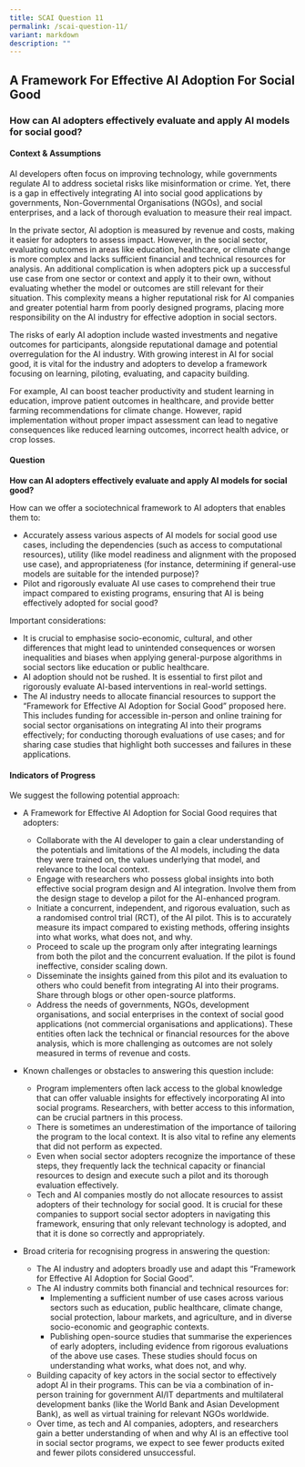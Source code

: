 ```yaml
---
title: SCAI Question 11
permalink: /scai-question-11/
variant: markdown
description: ""
---
```

## A Framework For Effective AI Adoption For Social Good

### How can AI adopters effectively evaluate and apply AI models for social good?

#### Context & Assumptions

AI developers often focus on improving technology, while governments regulate AI to address societal risks like misinformation or crime. Yet, there is a gap in effectively integrating AI into social good applications by governments, Non-Governmental Organisations (NGOs), and social enterprises, and a lack of thorough evaluation to measure their real impact.

In the private sector, AI adoption is measured by revenue and costs, making it easier for adopters to assess impact. However, in the social sector, evaluating outcomes in areas like education, healthcare, or climate change is more complex and lacks sufficient financial and technical resources for analysis. An additional complication is when adopters pick up a successful use case from one sector or context and apply it to their own, without evaluating whether the model or outcomes are still relevant for their situation. This complexity means a higher reputational risk for AI companies and greater potential harm from poorly designed programs, placing more responsibility on the AI industry for effective adoption in social sectors.

The risks of early AI adoption include wasted investments and negative outcomes for participants, alongside reputational damage and potential overregulation for the AI industry. With growing interest in AI for social good, it is vital for the industry and adopters to develop a framework focusing on learning, piloting, evaluating, and capacity building.

For example, AI can boost teacher productivity and student learning in education, improve patient outcomes in healthcare, and provide better farming recommendations for climate change. However, rapid implementation without proper impact assessment can lead to negative consequences like reduced learning outcomes, incorrect health advice, or crop losses.

#### Question

**How can AI adopters effectively evaluate and apply AI models for social good?**

How can we offer a sociotechnical framework to AI adopters that enables them to:

* Accurately assess various aspects of AI models for social good use cases, including the dependencies (such as access to computational resources), utility (like model readiness and alignment with the proposed use case), and appropriateness (for instance, determining if general-use models are suitable for the intended purpose)?
* Pilot and rigorously evaluate AI use cases to comprehend their true impact compared to existing programs, ensuring that AI is being effectively adopted for social good?

Important considerations:

* It is crucial to emphasise socio-economic, cultural, and other differences that might lead to unintended consequences or worsen inequalities and biases when applying general-purpose algorithms in social sectors like education or public healthcare.
* AI adoption should not be rushed. It is essential to first pilot and rigorously evaluate AI-based interventions in real-world settings.
* The AI industry needs to allocate financial resources to support the “Framework for Effective AI Adoption for Social Good” proposed here. This includes funding for accessible in-person and online training for social sector organisations on integrating AI into their programs effectively; for conducting thorough evaluations of use cases; and for sharing case studies that highlight both successes and failures in these applications.

#### Indicators of Progress

We suggest the following potential approach:

* A Framework for Effective AI Adoption for Social Good requires that adopters:
	* Collaborate with the AI developer to gain a clear understanding of the potentials and limitations of the AI models, including the data they were trained on, the values underlying that model, and relevance to the local context.
	* Engage with researchers who possess global insights into both effective social program design and AI integration. Involve them from the design stage to develop a pilot for the AI-enhanced program.
	* Initiate a concurrent, independent, and rigorous evaluation, such as a randomised control trial (RCT), of the AI pilot. This is to accurately measure its impact compared to existing methods, offering insights into what works, what does not, and why.
	* Proceed to scale up the program only after integrating learnings from both the pilot and the concurrent evaluation. If the pilot is found ineffective, consider scaling down.
	* Disseminate the insights gained from this pilot and its evaluation to others who could benefit from integrating AI into their programs. Share through blogs or other open-source platforms.
	* Address the needs of governments, NGOs, development organisations, and social enterprises in the context of social good applications (not commercial organisations and applications). These entities often lack the technical or financial resources for the above analysis, which is more challenging as outcomes are not solely measured in terms of revenue and costs.

* Known challenges or obstacles to answering this question include:
	* Program implementers often lack access to the global knowledge that can offer valuable insights for effectively incorporating AI into social programs. Researchers, with better access to this information, can be crucial partners in this process.
	* There is sometimes an underestimation of the importance of tailoring the program to the local context. It is also vital to refine any elements that did not perform as expected.
	* Even when social sector adopters recognize the importance of these steps, they frequently lack the technical capacity or financial resources to design and execute such a pilot and its thorough evaluation effectively.
	* Tech and AI companies mostly do not allocate resources to assist adopters of their technology for social good. It is crucial for these companies to support social sector adopters in navigating this framework, ensuring that only relevant technology is adopted, and that it is done so correctly and appropriately.

* Broad criteria for recognising progress in answering the question:
	* The AI industry and adopters broadly use and adapt this “Framework for Effective AI Adoption for Social Good”.
	* The AI industry commits both financial and technical resources for:
		* Implementing a sufficient number of use cases across various sectors such as education, public healthcare, climate change, social protection, labour markets, and agriculture, and in diverse socio-economic and geographic contexts.
		* Publishing open-source studies that summarise the experiences of early adopters, including evidence from rigorous evaluations of the above use cases. These studies should focus on understanding what works, what does not, and why.
	* Building capacity of key actors in the social sector to effectively adopt AI in their programs. This can be via a combination of in-person training for government AI/IT departments and multilateral development banks (like the World Bank and Asian Development Bank), as well as virtual training for relevant NGOs worldwide.
	* Over time, as tech and AI companies, adopters, and researchers gain a better understanding of when and why AI is an effective tool in social sector programs, we expect to see fewer products exited and fewer pilots considered unsuccessful.